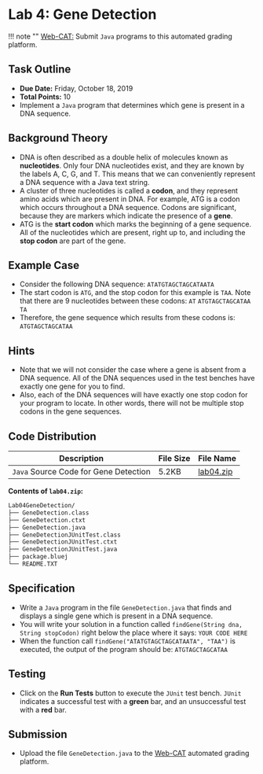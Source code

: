 # Lab 4: Gene Detection

!!! note ""
    [Web-CAT:](http://ec2-54-65-207-33.ap-northeast-1.compute.amazonaws.com:8080/Web-CAT/WebObjects/Web-CAT.woa) Submit `Java` programs to this automated grading platform.

## Task Outline
+ **Due Date:** Friday, October 18, 2019
+ **Total Points:** 10
+ Implement a `Java` program that determines which gene is present in a DNA sequence.

## Background Theory
+ DNA is often described as a double helix of molecules known as **nucleotides**. Only four DNA nucleotides exist, and they are known by the labels A, C, G, and T. This means that we can conveniently represent a DNA sequence with a Java text string.
+ A cluster of three nucleotides is called a **codon**, and they represent amino acids which are present in DNA. For example, ATG is a codon which occurs throughout a DNA sequence. Codons are significant, because they are markers which indicate the presence of a **gene**.
+ ATG is the **start codon** which marks the beginning of a gene sequence. All of the nucleotides which are present, right up to, and including the **stop codon** are part of the gene.

## Example Case
+ Consider the following DNA sequence: `ATATGTAGCTAGCATAATA`
+ The start codon is `ATG`, and the stop codon for this example is `TAA`. Note that there are 9 nucleotides between these codons: `AT` `ATGTAGCTAGCATAA` `TA`
+ Therefore, the gene sequence which results from these codons is: `ATGTAGCTAGCATAA`

## Hints
+ Note that we will not consider the case where a gene is absent from a DNA sequence. All of the DNA sequences used in the test benches have exactly one gene for you to find.
+ Also, each of the DNA sequences will have exactly one stop codon for your program to locate. In other words, there will not be multiple stop codons in the gene sequences.

## Code Distribution
Description | File Size | File Name
----------- | --------- | ---------
`Java` Source Code for Gene Detection | 5.2KB | [lab04.zip](/csa/zip/lab04.zip)

**Contents of `lab04.zip`:**
```bash
Lab04GeneDetection/
├── GeneDetection.class
├── GeneDetection.ctxt
├── GeneDetection.java
├── GeneDetectionJUnitTest.class
├── GeneDetectionJUnitTest.ctxt
├── GeneDetectionJUnitTest.java
├── package.bluej
└── README.TXT
```

## Specification
+ Write a `Java` program in the file `GeneDetection.java` that finds and displays a single gene which is present in a DNA sequence.
+ You will write your solution in a function called `findGene(String dna, String stopCodon)` right below the place where it says: `YOUR CODE HERE`
+ When the function call `findGene("ATATGTAGCTAGCATAATA", "TAA")` is executed, the output of the program should be: `ATGTAGCTAGCATAA`

## Testing
+ Click on the **Run Tests** button to execute the `JUnit` test bench.
`JUnit` indicates a successful test with a **green** bar, and an unsuccessful
test with a **red** bar.

## Submission
+ Upload the file `GeneDetection.java` to the [Web-CAT](http://ec2-54-65-207-33.ap-northeast-1.compute.amazonaws.com:8080/Web-CAT/WebObjects/Web-CAT.woa) automated grading platform.

